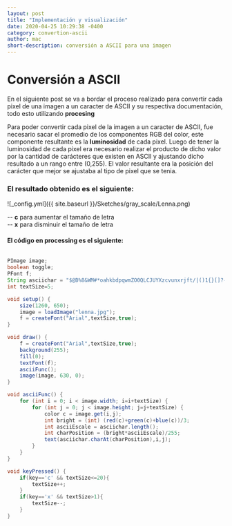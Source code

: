 ```yaml
---
layout: post
title: "Implementación y visualización"
date: 2020-04-25 10:29:38 -0400
category: convertion-ascii
author: mac
short-description: conversión a ASCII para una imagen
---
```



# Conversión a ASCII

En el siguiente post se va a bordar el proceso realizado para convertir cada pixel de una imagen a un caracter de ASCII y su respectiva documentación, todo esto utilizando **procesing**  

Para poder convertir cada pixel de la imagen a un caracter de ASCII, fue necesario sacar el promedio
de los componentes RGB del color, este componente resultante es la **luminosidad** de cada pixel. Luego de tener la luminosidad de cada pixel era necesario realizar el producto de dicho valor por la cantidad de carácteres que existen en ASCII y ajustando dicho resultado a un rango entre (0,255). El valor resultante era la posición del carácter que mejor se ajustaba al tipo de pixel que se tenia. 


### El resultado obtenido es el siguiente: 


<script src="../p5.js"></script>
<script src="../Sketches/ascii_convertion/convertion.js"></script>

![_config.yml]({{ site.baseurl }}/Sketches/gray_scale/Lenna.png)

-- **c** para aumentar el tamaño de letra  
-- **x** para disminuir el tamaño de letra

#### El código en processing es el siguiente:


```java

PImage image;
boolean toggle;
PFont f;
String asciichar = "$@B%8&WM#*oahkbdpqwmZO0QLCJUYXzcvunxrjft/|()1{}[]?-_+~<>i!lI;:,^`'. ";
int textSize=5;

void setup() {
    size(1260, 650);
    image = loadImage("lenna.jpg");
    f = createFont("Arial",textSize,true);
}

void draw() {
    f = createFont("Arial",textSize,true);
    background(255);
    fill(0);
    textFont(f);   
    asciiFunc();
    image(image, 630, 0);
}

void asciiFunc() {   
    for (int i = 0; i < image.width; i=i+textSize) {    
        for (int j = 0; j < image.height; j=j+textSize) {
            color c = image.get(i,j);
            int bright = (int) (red(c)+green(c)+blue(c))/3;
            int asciiEscale = asciichar.length();
            int charPosition = (bright*asciiEscale)/255;
            text(asciichar.charAt(charPosition),i,j);
        }
    }
}

void keyPressed() {
    if(key=='c' && textSize<=20){
        textSize++;
    }
    if(key=='x' && textSize>1){
        textSize--;
    }
}

```
